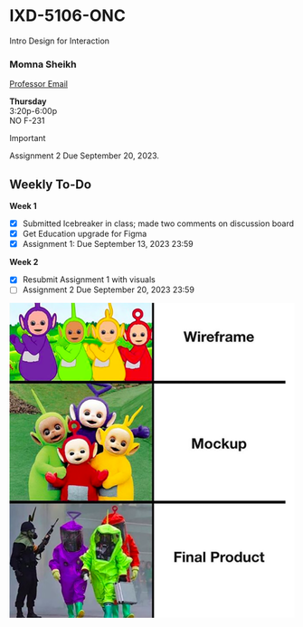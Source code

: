 # IXD-5106-ONC

Intro Design for Interaction

### Momna Sheikh

[Professor Email](mailto:momna.sheikh@humber.ca)

**Thursday**  
3:20p-6:00p   
NO F-231

> [!Important]
> Assignment 2 Due September 20, 2023.

## Weekly To-Do

**Week 1**
- [x] Submitted Icebreaker in class; made two comments on discussion board
- [x] Get Education upgrade for Figma
- [x] Assignment 1: Due September 13, 2023 23:59

**Week 2**
- [x] Resubmit Assignment 1 with visuals
- [ ] Assignment 2 Due September 20, 2023 23:59

![About right...](_readme/tubbies.png)
